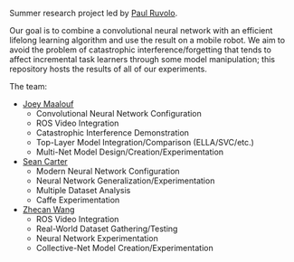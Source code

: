 Summer research project led by [Paul Ruvolo](https://github.com/paulruvolo).

Our goal is to combine a convolutional neural network with an efficient lifelong learning algorithm and use the result on a mobile robot. We aim to avoid the problem of catastrophic interference/forgetting that tends to affect incremental task learners through some model manipulation; this repository hosts the results of all of our experiments.

The team:
* [Joey Maalouf](https://github.com/joeylmaalouf)
  * Convolutional Neural Network Configuration
  * ROS Video Integration
  * Catastrophic Interference Demonstration
  * Top-Layer Model Integration/Comparison (ELLA/SVC/etc.)
  * Multi-Net Model Design/Creation/Experimentation
* [Sean Carter](https://github.com/seanccarter)
  * Modern Neural Network Configuration
  * Neural Network Generalization/Experimentation
  * Multiple Dataset Analysis
  * Caffe Experimentation
* [Zhecan Wang](https://github.com/zhecanjameswang)
  * ROS Video Integration
  * Real-World Dataset Gathering/Testing
  * Neural Network Experimentation
  * Collective-Net Model Creation/Experimentation
